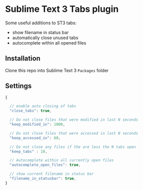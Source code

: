 Sublime Text 3 Tabs plugin
==========================

Some useful additions to ST3 tabs:
  * show filename in status bar
  * automatically close unused tabs
  * autocomplete within all opened files

Installation
------------
Clone this repo into Sublime Text 3 `Packages` folder

Settings
------------
```javascript
{

  // enable auto closing of tabs
  "close_tabs": true,

  // Do not close files that were modified in last N seconds
  "keep_modified_in": 1800,

  // Do not close files that were accessed in last N seconds
  "keep_accessed_in": 60,

  // Do not close any files if the are less the N tabs open
  "keep_tabs" : 10,

  // Autocomplete within all currently open files
  "autocomplete_open_files": true,

  // show current filename in status bar
  "filename_in_statusbar": true,
}
```

